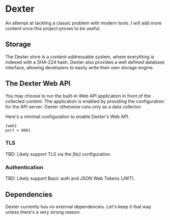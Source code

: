 # Dexter

An attempt at tackling a classic problem with modern tools.
I will add more content once this project proves to be useful.

## Storage

The Dexter store is a content-addressable system, where everything is indexed
with a SHA-224 hash. Dexter also provides a well defined database interface,
allowing developers to easily write their own storage engine.

## The Dexter Web API

You may choose to run the built-in Web API application in front of the collected
content. The application is enabled by providing the configuration for the API
server. Dexter otherwise runs only as a data collector.

Here's a minimal configuration to enable Dexter's Web API.

```
[web]
port = 8081
```

### TLS

TBD: Likely support TLS via the [tls] configuration.

### Authentication

TBD: Likely support Basic auth and JSON Web Tokens (JWT).

## Dependencies

Dexter currently has no external dependencies. Let's keep it that way
unless there's a very strong reason.
